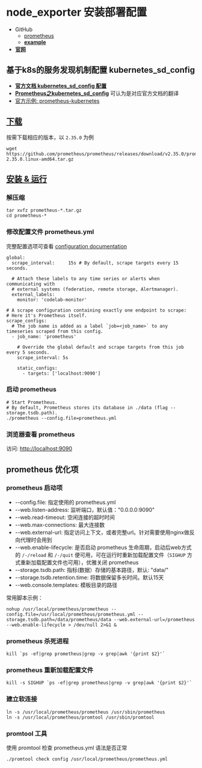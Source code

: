 # node_exporter 安装部署配置

- GitHub
  - [prometheus](https://github.com/prometheus/prometheus)
  - **[example](https://github.com/prometheus/prometheus/tree/main/documentation/examples)**
- **[官网](https://prometheus.io/)**

## 基于k8s的服务发现机制配置 kubernetes_sd_config
- **[官方文档 kubernetes_sd_config 配置](https://prometheus.io/docs/prometheus/latest/configuration/configuration/#kubernetes_sd_config)**
- **[Prometheus之kubernetes_sd_config](https://www.orchome.com/9884)** 可认为是对应官方文档的翻译
- [官方示例: prometheus-kubernetes](https://github.com/prometheus/prometheus/blob/main/documentation/examples/prometheus-kubernetes.yml)

## [下载](https://prometheus.io/download/)
按需下载相应的版本，以 `2.35.0` 为例
```shell
wget https://github.com/prometheus/prometheus/releases/download/v2.35.0/prometheus-2.35.0.linux-amd64.tar.gz
```

## [安装 & 运行](https://prometheus.io/docs/prometheus/latest/installation/)
### 解压缩
```shell
tar xvfz prometheus-*.tar.gz
cd prometheus-*
```
### 修改配置文件 prometheus.yml
完整配置选项可查看 [configuration documentation](https://prometheus.io/docs/prometheus/latest/configuration/configuration/)
```shell
global:
  scrape_interval:     15s # By default, scrape targets every 15 seconds.

  # Attach these labels to any time series or alerts when communicating with
  # external systems (federation, remote storage, Alertmanager).
  external_labels:
    monitor: 'codelab-monitor'

# A scrape configuration containing exactly one endpoint to scrape:
# Here it's Prometheus itself.
scrape_configs:
  # The job name is added as a label `job=<job_name>` to any timeseries scraped from this config.
  - job_name: 'prometheus'

    # Override the global default and scrape targets from this job every 5 seconds.
    scrape_interval: 5s

    static_configs:
      - targets: ['localhost:9090']
```

### 启动 prometheus
```shell
# Start Prometheus.
# By default, Prometheus stores its database in ./data (flag --storage.tsdb.path).
./prometheus --config.file=prometheus.yml
```
### 浏览器查看 prometheus
访问: [http://localhost:9090](http://localhost:9090)

## prometheus 优化项
### prometheus 启动项
- --config.file: 指定使用的 prometheus.yml
- --web.listen-address: 监听端口，默认值："0.0.0.0:9090"
- --web.read-timeout: 空闲连接的超时时间
- --web.max-connections: 最大连接数
- --web.external-url: 指定访问上下文，或者完整url。针对需要使用nginx做反向代理时会用到
- --web.enable-lifecycle: 是否启动 prometheus 生命周期，启动后web方式的 `/-/reload` 和 `/-/quit` 便可用，可在运行时重新加载配置文件（`SIGHUP` 方式重新加载配置文件也可用），优雅关闭 prometheus
- --storage.tsdb.path: 指标(数据）存储的基本路径，默认: "data/"
- --storage.tsdb.retention.time: 将数据保留多长时间。默认15天
- --web.console.templates: 模板目录的路径

常用脚本示例：
```shell
nohup /usr/local/prometheus/prometheus --config.file=/usr/local/prometheus/prometheus.yml --storage.tsdb.path=/data/prometheus/data --web.external-url=/prometheus --web.enable-lifecycle > /dev/null 2>&1 &
```
### prometheus 杀死进程
```shell
kill `ps -ef|grep prometheus|grep -v grep|awk '{print $2}'`
```
### prometheus 重新加载配置文件
```shell
kill -s SIGHUP `ps -ef|grep prometheus|grep -v grep|awk '{print $2}'`
```
### 建立软连接
```shell
ln -s /usr/local/prometheus/prometheus /usr/sbin/prometheus
ln -s /usr/local/prometheus/promtool /usr/sbin/promtool
```
### promtool 工具
使用 promtool 检查 prometheus.yml 语法是否正常
```shell
./promtool check config /usr/local/prometheus/prometheus.yml
```

